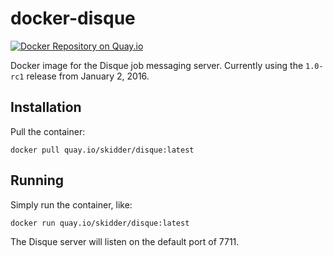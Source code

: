 # docker-disque
[![Docker Repository on Quay.io](https://quay.io/repository/skidder/disque/status "Docker Repository on Quay.io")](https://quay.io/repository/skidder/disque)

Docker image for the Disque job messaging server.  Currently using the `1.0-rc1` release from January 2, 2016.

## Installation
Pull the container:
```shell
docker pull quay.io/skidder/disque:latest
```

## Running
Simply run the container, like:
```shell
docker run quay.io/skidder/disque:latest
```
The Disque server will listen on the default port of 7711.
